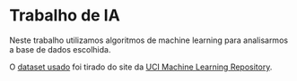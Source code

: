 # Trabalho de IA

Neste trabalho utilizamos algoritmos de machine learning para analisarmos a base de dados escolhida.

O <a href="https://archive.ics.uci.edu/ml/datasets/Car+Evaluation" target="_blank" rel="noreferrer" rel="noopener">dataset usado</a> foi tirado do site da <a href="https://archive.ics.uci.edu/ml/index.php" target="_blank" rel="noreferrer" rel="noopener">UCI Machine Learning Repository</a>.